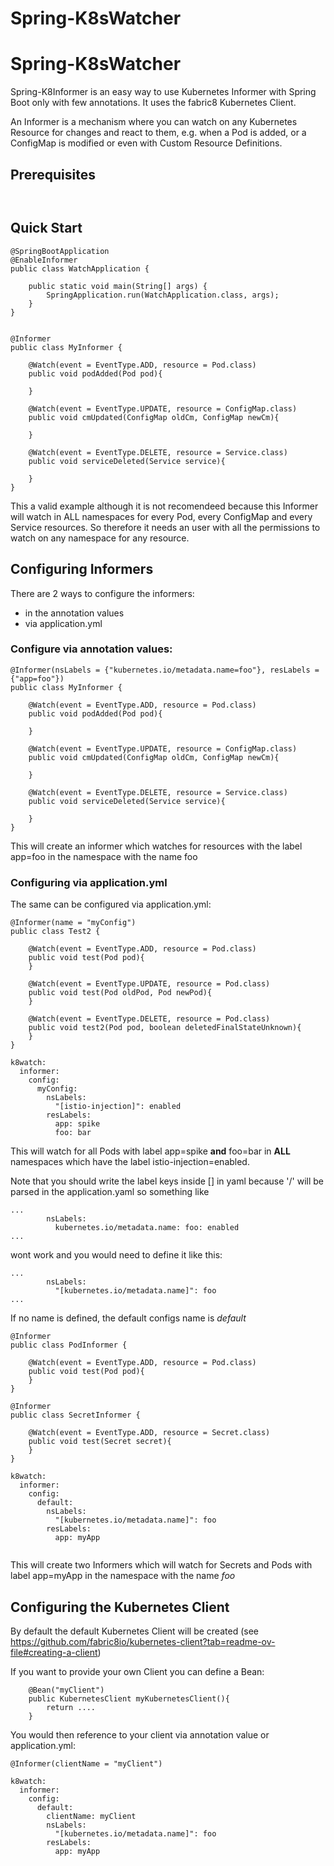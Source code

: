 Spring-K8sWatcher
=========


# Spring-K8sWatcher

Spring-K8Informer is an easy way to use Kubernetes Informer with Spring Boot only with few annotations. It uses the fabric8 Kubernetes Client.

An Informer is a mechanism where you can watch on any Kubernetes Resource for changes and react to them, e.g. when a Pod is added, or a ConfigMap is modified or even with Custom Resource Definitions.


## Prerequisites


```


```

## Quick Start

```
@SpringBootApplication
@EnableInformer
public class WatchApplication {

    public static void main(String[] args) {
        SpringApplication.run(WatchApplication.class, args);
    }
}
```

```

@Informer
public class MyInformer {

    @Watch(event = EventType.ADD, resource = Pod.class)
    public void podAdded(Pod pod){
       
    }

    @Watch(event = EventType.UPDATE, resource = ConfigMap.class)
    public void cmUpdated(ConfigMap oldCm, ConfigMap newCm){
        
    }

    @Watch(event = EventType.DELETE, resource = Service.class)
    public void serviceDeleted(Service service){
        
    }
}

```
This a valid example although it is not recomendeed because this Informer will watch in ALL namespaces for every Pod, every ConfigMap and every Service resources. So therefore it needs an user with all the permissions to watch on any namespace for any resource.


## Configuring Informers

There are 2 ways to configure the informers:
- in the annotation values
- via application.yml

### Configure via annotation values:

```
@Informer(nsLabels = {"kubernetes.io/metadata.name=foo"}, resLabels = {"app=foo"})
public class MyInformer {

    @Watch(event = EventType.ADD, resource = Pod.class)
    public void podAdded(Pod pod){
       
    }

    @Watch(event = EventType.UPDATE, resource = ConfigMap.class)
    public void cmUpdated(ConfigMap oldCm, ConfigMap newCm){
        
    }

    @Watch(event = EventType.DELETE, resource = Service.class)
    public void serviceDeleted(Service service){
        
    }
}

```
This will create an informer which watches for resources with the label app=foo in the namespace with the name foo

### Configuring via application.yml

The same can be configured via application.yml:

```
@Informer(name = "myConfig")
public class Test2 {

    @Watch(event = EventType.ADD, resource = Pod.class)
    public void test(Pod pod){
    }

    @Watch(event = EventType.UPDATE, resource = Pod.class)
    public void test(Pod oldPod, Pod newPod){
    }

    @Watch(event = EventType.DELETE, resource = Pod.class)
    public void test2(Pod pod, boolean deletedFinalStateUnknown){
    }
}
```

```
k8watch:
  informer:
    config:
      myConfig:
        nsLabels:
          "[istio-injection]": enabled
        resLabels:
          app: spike
          foo: bar

```

This will watch for all Pods with label app=spike **and** foo=bar in **ALL** namespaces which have the label istio-injection=enabled.

Note that you should write the label keys inside [] in yaml because '/' will be parsed in the application.yaml
so something like

```
...
        nsLabels:
          kubernetes.io/metadata.name: foo: enabled
...

```
wont work and you would need to define it like this:

```
...
        nsLabels:
          "[kubernetes.io/metadata.name]": foo
...

```

If no name is defined, the default configs name is   *default*

```
@Informer
public class PodInformer {

    @Watch(event = EventType.ADD, resource = Pod.class)
    public void test(Pod pod){
    }
}

@Informer
public class SecretInformer {

    @Watch(event = EventType.ADD, resource = Secret.class)
    public void test(Secret secret){
    }
}

```

```
k8watch:
  informer:
    config:
      default:
        nsLabels:
          "[kubernetes.io/metadata.name]": foo
        resLabels:
          app: myApp


```
This will create two Informers which will watch for Secrets and Pods with label app=myApp in the namespace with the name *foo* 


## Configuring the Kubernetes Client

By default the default Kubernetes Client will be created (see https://github.com/fabric8io/kubernetes-client?tab=readme-ov-file#creating-a-client)

If you want to provide your own Client you can define a Bean:

```
    @Bean("myClient")
    public KubernetesClient myKubernetesClient(){
        return ....
    }
```
You would then reference to your client via annotation value or application.yml:
```
@Informer(clientName = "myClient")
```

```
k8watch:
  informer:
    config:
      default:
        clientName: myClient
        nsLabels:
          "[kubernetes.io/metadata.name]": foo
        resLabels:
          app: myApp

```

